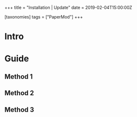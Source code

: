+++
title = "Installation | Update"
date = 2019-02-04T15:00:00Z

[taxonomies]
tags = ["PaperMod"]
+++

# Intro


# Guide


## Method 1

## Method 2

## Method 3
